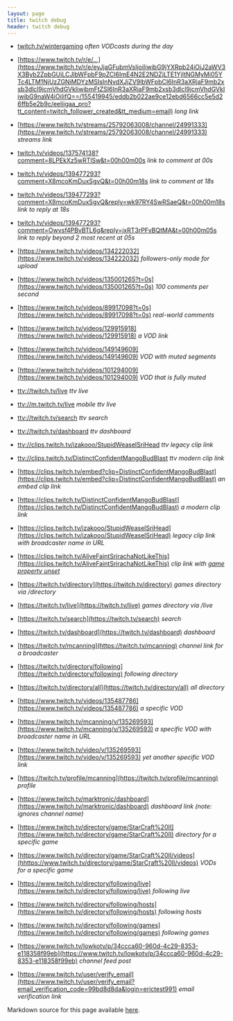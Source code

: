 ```yaml
---
layout: page
title: twitch debug
header: twitch debug
---
```


* [twitch.tv/wintergaming](twitch.tv/wintergaming) *often VODcasts during the day*

* [https://www.twitch.tv/r/e/...](https://www.twitch.tv/r/e/eyJjaGFubmVsIjoiIiwibG9jYXRpb24iOiJ2aWV3X3Byb2ZpbGUiLCJlbWFpbF9pZCI6ImE4N2E2NDZjLTE1YjItNGMyMi05YTc4LTM1NjUzZGNiMDYzMSIsInNvdXJjZV9lbWFpbCI6InR3aXRjaF9mb2xsb3dlcl9jcmVhdGVkIiwibmFtZSI6InR3aXRjaF9mb2xsb3dlcl9jcmVhdGVkIiwibG9naW4iOiIifQ==/155419945/eddb2b022ae9ce12ebd6566cc5e5d26ffb5e2b9c/eeliigaa_pro?tt_content=twitch_follower_created&tt_medium=email) *long link*
* [https://www.twitch.tv/streams/25792063008/channel/24991333](https://www.twitch.tv/streams/25792063008/channel/24991333) *streams link*

* [twitch.tv/videos/137574138?comment=8LPEkXz5wRTlSw&t=00h00m00s](https://www.twitch.tv/videos/137574138?comment=8LPEkXz5wRTlSw&t=00h00m00s) *link to comment at 00s*
* [twitch.tv/videos/139477293?comment=X8mcoKmDuxSgvQ&t=00h00m18s](https://www.twitch.tv/videos/139477293?comment=X8mcoKmDuxSgvQ&t=00h00m18s) *link to comment at 18s*
* [twitch.tv/videos/139477293?comment=X8mcoKmDuxSgvQ&reply=wk97RY4SwRSaeQ&t=00h00m18s](https://www.twitch.tv/videos/139477293?comment=X8mcoKmDuxSgvQ&reply=wk97RY4SwRSaeQ&t=00h00m18s) *link to reply at 18s*
* [twitch.tv/videos/139477293?comment=Owvsf4PBvBTL6g&reply=jxRT3rPFvBQtMA&t=00h00m05s](https://www.twitch.tv/videos/139477293?comment=Owvsf4PBvBTL6g&reply=jxRT3rPFvBQtMA&t=00h00m05s) *link to reply beyond 2 most recent at 05s*

* [https://www.twitch.tv/videos/134222032](https://www.twitch.tv/videos/134222032) *followers-only mode for upload*
* [https://www.twitch.tv/videos/135001265?t=0s](https://www.twitch.tv/videos/135001265?t=0s) *100 comments per second*
* [https://www.twitch.tv/videos/89917098?t=0s](https://www.twitch.tv/videos/89917098?t=0s) *real-world comments*
* [https://www.twitch.tv/videos/129915918](https://www.twitch.tv/videos/129915918) *a VOD link*

* [https://www.twitch.tv/videos/149149609](https://www.twitch.tv/videos/149149609) *VOD with muted segments*
* [https://www.twitch.tv/videos/101294009](https://www.twitch.tv/videos/101294009) *VOD that is fully muted*

* [ttv://twitch.tv/live](ttv://twitch.tv/live) *ttv live*
* [ttv://m.twitch.tv/live](ttv://m.twitch.tv/live) *mobile ttv live*
* [ttv://twitch.tv/search](ttv://twitch.tv/search) *ttv search*
* [ttv://twitch.tv/dashboard](ttv://twitch.tv/dashboard) *ttv dashboard*
* [ttv://clips.twitch.tv/izakooo/StupidWeaselSriHead](ttv://clips.twitch.tv/izakooo/StupidWeaselSriHead) *ttv legacy clip link*
* [ttv://clips.twitch.tv/DistinctConfidentMangoBudBlast](ttv://clips.twitch.tv/DistinctConfidentMangoBudBlast) *ttv modern clip link*

* [https://clips.twitch.tv/embed?clip=DistinctConfidentMangoBudBlast](https://clips.twitch.tv/embed?clip=DistinctConfidentMangoBudBlast) *an embed clip link*
* [https://clips.twitch.tv/DistinctConfidentMangoBudBlast](https://clips.twitch.tv/DistinctConfidentMangoBudBlast) *a modern clip link*
* [https://clips.twitch.tv/izakooo/StupidWeaselSriHead](https://clips.twitch.tv/izakooo/StupidWeaselSriHead) *legacy clip link with broadcaster name in URL*
* [https://clips.twitch.tv/AliveFaintSrirachaNotLikeThis](https://clips.twitch.tv/AliveFaintSrirachaNotLikeThis) *clip link with [game property unset][2]*
* [https://twitch.tv/directory](https://twitch.tv/directory) *games directory via /directory*
* [https://twitch.tv/live](https://twitch.tv/live) *games directory via /live*
* [https://twitch.tv/search](https://twitch.tv/search) *search*
* [https://twitch.tv/dashboard](https://twitch.tv/dashboard) *dashboard*
* [https://twitch.tv/mcanning](https://twitch.tv/mcanning) *channel link for a broadcaster*
* [https://twitch.tv/directory/following](https://twitch.tv/directory/following) *following directory*
* [https://twitch.tv/directory/all](https://twitch.tv/directory/all) *all directory*
* [https://www.twitch.tv/videos/135487786](https://www.twitch.tv/videos/135487786) *a specific VOD*
* [https://www.twitch.tv/mcanning/v/135269593](https://www.twitch.tv/mcanning/v/135269593) *a specific VOD with broadcaster name in URL*
* [https://www.twitch.tv/video/v/135269593](https://www.twitch.tv/video/v/135269593) *yet another specific VOD link*
* [https://twitch.tv/profile/mcanning](https://twitch.tv/profile/mcanning) *profile*
* [https://www.twitch.tv/marktronic/dashboard](https://www.twitch.tv/marktronic/dashboard) *dashboard link (note: ignores channel name)*
* [https://www.twitch.tv/directory/game/StarCraft%20II](https://www.twitch.tv/directory/game/StarCraft%20II) *directory for a specific game*
* [https://www.twitch.tv/directory/game/StarCraft%20II/videos](hhttps://www.twitch.tv/directory/game/StarCraft%20II/videos) *VODs for a specific game*
* [https://www.twitch.tv/directory/following/live](https://www.twitch.tv/directory/following/live) *following live*
* [https://www.twitch.tv/directory/following/hosts](https://www.twitch.tv/directory/following/hosts) *following hosts*
* [https://www.twitch.tv/directory/following/games](https://www.twitch.tv/directory/following/games) *following games*
* [https://www.twitch.tv/lowkotv/p/34ccca60-960d-4c29-8353-e118358f99eb](https://www.twitch.tv/lowkotv/p/34ccca60-960d-4c29-8353-e118358f99eb) *channel feed post*
* [https://www.twitch.tv/user/verify_email](https://www.twitch.tv/user/verify_email?email_verification_code=99bd8d8da&login=erictest991) *email verification link*

Markdown source for this page available [here][1].

[1]: https://raw.githubusercontent.com/markcerqueira/markcerqueira.github.com/master/twitch.md
[2]: https://clips.twitch.tv/api/v1/clips/AliveFaintSrirachaNotLikeThis

<!-- 
Template for adding a new one:
* []() **
-->